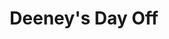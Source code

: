 ---
abv: 7.0%
alt:
availability: Keg
bitterness: 
description: Deeney's Day Off is a citrusy and hazy IPA coming in at 7% ABV. Lots of oats and flaked wheat in this one for a silky mouthfeel. Hopped with citra, falconers flight, and Columbus hops.
gravity: 
hops: 
ibu: 55
img: deeneys-day-off.jpg
layout: beer
malt: 
modal-id: deeneys-day-off
title: Deeney's Day Off
on-tap: yup
sourness: 
style: Hazy IPA
---